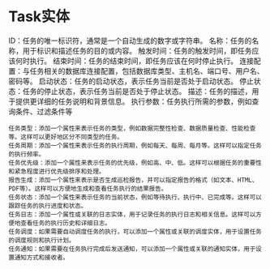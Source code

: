 # Task实体

ID：任务的唯一标识符，通常是一个自动生成的数字或字符串。 名称：任务的名称，用于标识和描述任务的目的或内容。 触发时间：任务的触发时间，即任务应该何时执行。 结束时间：任务的结束时间，即任务应该在何时停止执行。
连接配置：与任务相关的数据库连接配置，包括数据库类型、主机名、端口号、用户名、密码等。 启动状态：任务的启动状态，表示任务当前是否处于启动状态。 停止状态：任务的停止状态，表示任务当前是否处于停止状态。
描述：任务的描述，用于提供更详细的任务说明和背景信息。 执行参数：任务执行所需的参数，例如查询条件、过滤条件等

```
任务类型：添加一个属性来表示任务的类型，例如数据完整性检查、数据质量检查、性能检查等。这样可以更好地区分不同类型的任务。
任务周期：添加一个属性来表示任务的执行周期，例如每天、每周、每月等。这样可以指定任务的执行频率。
任务优先级：添加一个属性来表示任务的优先级，例如高、中、低。这样可以根据任务的重要性和紧急程度进行优先级排序和处理。
报告生成：添加一个属性来表示是否生成巡检报告，并可以指定报告的格式（如文本、HTML、PDF等）。这样可以方便地生成和查看任务执行的结果报告。
任务状态：添加一个属性来表示任务的当前状态，例如等待执行、执行中、已完成等。这样可以跟踪任务的执行进度和状态。
任务日志：添加一个属性或关联的日志实体，用于记录任务的执行日志和相关信息。这样可以方便地查看任务的执行历史和详细日志。
任务调度：如果需要自动调度任务的执行，可以添加一个属性或关联的调度实体，用于设置任务的调度规则和执行计划。
任务通知：如果需要在任务执行完成后发送通知，可以添加一个属性或关联的通知实体，用于设置通知方式和接收者。
```